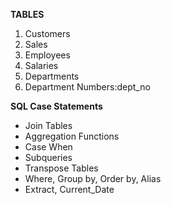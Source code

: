**TABLES**

1. Customers
2. Sales
3. Employees
4. Salaries
5. Departments
6. Department Numbers:dept_no


**SQL Case Statements**
* Join Tables
* Aggregation Functions
* Case When
* Subqueries
* Transpose Tables
* Where, Group by, Order by, Alias
* Extract, Current_Date
